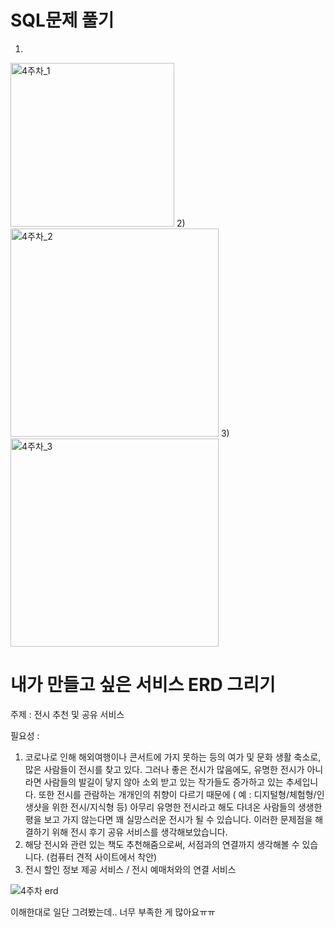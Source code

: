 # SQL문제 풀기
1)
<img width="262" alt="4주차_1" src="https://user-images.githubusercontent.com/81062189/117551055-aecd7380-b07e-11eb-85e7-409813e4a074.png">
2)
<img width="333" alt="4주차_2" src="https://user-images.githubusercontent.com/81062189/117550981-3666b280-b07e-11eb-9bc3-1633f9bda343.png">
3)
<img width="333" alt="4주차_3" src="https://user-images.githubusercontent.com/81062189/117551003-55654480-b07e-11eb-87a7-18e5739a9ade.png">



# 내가 만들고 싶은 서비스 ERD 그리기

주제 : 전시 추천 및 공유 서비스

필요성 :
1) 코로나로 인해 해외여행이나 콘서트에 가지 못하는 등의 여가 및 문화 생활 축소로, 많은 사람들이 전시를 찾고 있다. 그러나 좋은 전시가 많음에도, 유명한 전시가 아니라면 사람들의 발길이 닿지 않아 소외   받고 있는 작가들도 증가하고 있는 추세입니다. 또한 전시를 관람하는 개개인의 취향이 다르기 때문에 ( 예 : 디지털형/체험형/인생샷을 위한 전시/지식형 등) 아무리 유명한 전시라고 해도 다녀온 사람들의 
  생생한 평을 보고 가지 않는다면 꽤 실망스러운 전시가 될 수 있습니다. 이러한 문제점을 해결하기 위해 전시 후기 공유 서비스를 생각해보았습니다. 
2) 해당 전시와 관련 있는 책도 추천해줌으로써, 서점과의 연결까지 생각해볼 수 있습니다. (컴퓨터 견적 사이트에서 착안)
3) 전시 할인 정보 제공 서비스 / 전시 예매처와의 연결 서비스

![4주차 erd](https://user-images.githubusercontent.com/81062189/117550837-76796580-b07d-11eb-981e-a9c921b8615e.jpg)

이해한대로 일단 그려봤는데.. 너무 부족한 게 많아요ㅠㅠ 
